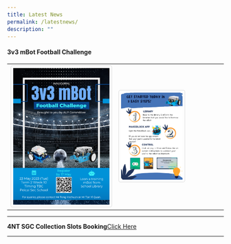 ```yaml
---
title: Latest News
permalink: /latestnews/
description: ""
---
```

<h4><strong>3v3 mBot Football Challenge</strong></h4>
<style>
img {
  border: 1px solid #ddd;
  border-radius: 4px;
  padding: 5px;
  width: 150px;
}
img:hover {
  box-shadow: 0 0 2px 1px rgba(43, 36, 36, 1);
}
</style>
<table>
<tbody>
<tr>
<th><a href="/images/3v3 mbot football challenge.png" target="_blank" rel="noreferrer noopener"><img style="width: 94%;" src="/images/3v3 mbot football challenge.png"></a><br></th>
<td><a href="/images/mbot 3v3 poster.jpg" target="_blank" rel="noreferrer noopener"><img style="width: 60%;" src="/images/mbot 3v3 poster.jpg"><br></a></td>
</tr></tbody>
</table>
<hr>
	
<b>4NT SGC Collection Slots Booking</b><a href="https://docs.google.com/forms/d/e/1FAIpQLSf30HhoPsCMq1RTcsKuMk5O2zyfjjJqO9xLUY08kEkrg_JXvQ/viewform" target="_blank" rel="noopener">Click Here</a>
<hr>